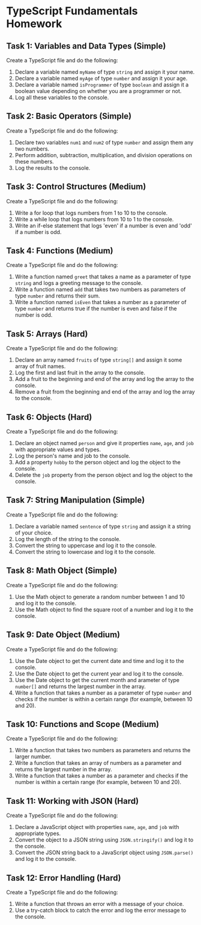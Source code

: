# TypeScript Fundamentals Homework

## Task 1: Variables and Data Types (Simple)
Create a TypeScript file and do the following:

1. Declare a variable named `myName` of type `string` and assign it your name.
2. Declare a variable named `myAge` of type `number` and assign it your age.
3. Declare a variable named `isProgrammer` of type `boolean` and assign it a boolean value depending on whether you are a programmer or not.
4. Log all these variables to the console.

## Task 2: Basic Operators (Simple)
Create a TypeScript file and do the following:

1. Declare two variables `num1` and `num2` of type `number` and assign them any two numbers.
2. Perform addition, subtraction, multiplication, and division operations on these numbers.
3. Log the results to the console.

## Task 3: Control Structures (Medium)
Create a TypeScript file and do the following:

1. Write a for loop that logs numbers from 1 to 10 to the console.
2. Write a while loop that logs numbers from 10 to 1 to the console.
3. Write an if-else statement that logs 'even' if a number is even and 'odd' if a number is odd.

## Task 4: Functions (Medium)
Create a TypeScript file and do the following:

1. Write a function named `greet` that takes a name as a parameter of type `string` and logs a greeting message to the console.
2. Write a function named `add` that takes two numbers as parameters of type `number` and returns their sum.
3. Write a function named `isEven` that takes a number as a parameter of type `number` and returns true if the number is even and false if the number is odd.

## Task 5: Arrays (Hard)
Create a TypeScript file and do the following:

1. Declare an array named `fruits` of type `string[]` and assign it some array of fruit names.
2. Log the first and last fruit in the array to the console.
3. Add a fruit to the beginning and end of the array and log the array to the console.
4. Remove a fruit from the beginning and end of the array and log the array to the console.

## Task 6: Objects (Hard)
Create a TypeScript file and do the following:

1. Declare an object named `person` and give it properties `name`, `age`, and `job` with appropriate values and types.
2. Log the person's name and job to the console.
3. Add a property `hobby` to the person object and log the object to the console.
4. Delete the `job` property from the person object and log the object to the console.

## Task 7: String Manipulation (Simple)
Create a TypeScript file and do the following:

1. Declare a variable named `sentence` of type `string` and assign it a string of your choice.
2. Log the length of the string to the console.
3. Convert the string to uppercase and log it to the console.
4. Convert the string to lowercase and log it to the console.

## Task 8: Math Object (Simple)
Create a TypeScript file and do the following:

1. Use the Math object to generate a random number between 1 and 10 and log it to the console.
2. Use the Math object to find the square root of a number and log it to the console.

## Task 9: Date Object (Medium)
Create a TypeScript file and do the following:

1. Use the Date object to get the current date and time and log it to the console.
2. Use the Date object to get the current year and log it to the console.
3. Use the Date object to get the current month and 
arameter of type `number[]` and returns the largest number in the array.
3. Write a function that takes a number as a parameter of type `number` and checks if the number is within a certain range (for example, between 10 and 20).

## Task 10: Functions and Scope (Medium)
Create a TypeScript file and do the following:

1. Write a function that takes two numbers as parameters and returns the larger number.
2. Write a function that takes an array of numbers as a parameter and returns the largest number in the array.
3. Write a function that takes a number as a parameter and checks if the number is within a certain range (for example, between 10 and 20).

## Task 11: Working with JSON (Hard)
Create a TypeScript file and do the following:

1. Declare a JavaScript object with properties `name`, `age`, and `job` with appropriate types.
2. Convert the object to a JSON string using `JSON.stringify()` and log it to the console.
3. Convert the JSON string back to a JavaScript object using `JSON.parse()` and log it to the console.

## Task 12: Error Handling (Hard)
Create a TypeScript file and do the following:

1. Write a function that throws an error with a message of your choice.
2. Use a try-catch block to catch the error and log the error message to the console.
